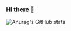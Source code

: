 ### Hi there 👋

<!--
**sugyeongkimdev/sugyeongkimdev** is a ✨ _special_ ✨ repository because its `README.md` (this file) appears on your GitHub profile.

Here are some ideas to get you started:

- 🔭 I’m currently working on ...
- 🌱 I’m currently learning ...
- 👯 I’m looking to collaborate on ...
- 🤔 I’m looking for help with ...
- 💬 Ask me about ...
- 📫 How to reach me: ...
- 😄 Pronouns: ...
⚡ Fun fact: ...
-->


![Anurag's GitHub stats](https://github-readme-stats.vercel.app/api?username=sugyeongkimdev&show_icons=true&theme=radical)
